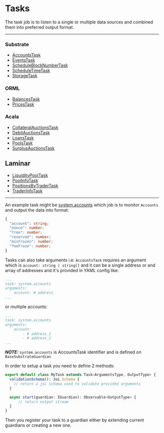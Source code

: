 # Tasks

The task job is to listen to a single or multiple data sources and combined them into preferred output format. 

---
### Substrate
- [AccountsTask](AccountsTask.md)
- [EventsTask](EventsTask.md)
- [ScheduleBlockNumberTask](ScheduleBlockNumberTask.md)
- [ScheduleTimeTask](ScheduleTimeTask.md)
- [StorageTask](StorageTask.md)

### ORML
- [BalancesTask](BalancesTask.md)
- [PricesTask](PricesTask.md)

### Acala
- [CollateralAuctionsTask](CollateralAuctionsTask.md)
- [DebitAuctionsTask](DebitAuctionsTask.md)
- [LoansTask](LoansTask.md)
- [PoolsTask](PoolsTask.md)
- [SurplusAuctionsTask](SurplusAuctionsTask.md)

## Laminar
- [LiquidityPoolTask](LiquidityPoolTask.md)
- [PoolInfoTask](PoolInfoTask.md)
- [PositionsByTraderTask](PositionsByTraderTask.md)
- [TraderInfoTask](TraderInfoTask.md)
---

An example task might be [system.accounts](../src/tasks/substrate/AccountsTask.ts) which job is to monitor `Accounts` and output the data into format: 
```typescript
{
  "account": string;
  "nonce": number;
  "free": number;
  "reserved": number;
  "misFrozen": number;
  "feeFroze": number;
}
```
Tasks can also take arguments i.e:
`AccountsTask` requires an argument which is `account: string | string[]` and it can be a single address or and array of addresses and it's provided in YAML config like:
```yaml
...
task: system.accounts
arguments: 
    account: # address
...
```
or multiple accounts:
```yaml
...
task: system.accounts
arguments: 
    account: 
        - # address_1
        - # address_2
...
```

**_NOTE:_** `system.accounts` is AccountsTask identifier and is defined on `BaseSubstrateGuardian`

In order to setup a task you need to define 2 methods:
```typescript
export default class MyTask extends Task<ArgumentsType, OutputType> {
  validationSchema(): Joi.Schema {
    // return a joi schema used to validate provided arguments
  } 

  async start(guardian: IGuardian): Observable<OutputType> {
      // return output stream
  }
}
```
Then you register your task to a guardian either by extending current guardians or creating a new one.